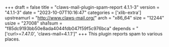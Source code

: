 +++
draft = false
title = "claws-mail-plugin-spam-report 4.1.1-3"
version = "4.1.1-3"
date = "2023-10-07T10:16:47"
categories = ['xlib-extra']
upstreamurl = "http://www.claws-mail.org/"
arch = "x86_64"
size = "12244"
usize = "27008"
sha1sum = "f85dc9193bb50e8ada4044fdb047f59f5c976bca"
depends = "['curl>=7.47.0', 'claws-mail=4.1.1']"
+++
This plugin reports spam to various places.